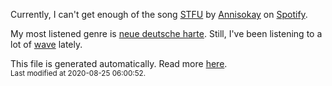 
  Currently, I can't get enough of the song <a href="https://open.spotify.com/track/6dKC7vDWrm1TU8Wq0qeYLD">STFU</a> by <a href="https://open.spotify.com/artist/7lAi1Cv19DsukgGjbZQxFg">Annisokay</a> on <a href="https://open.spotify.com/user/9qz2xtkur2fengfsdcq8dd907?si=kq2SVrUkSNe0z1NJjpt7kg">Spotify</a>.

  My most listened genre is <a href="https://duckduckgo.com/?q=neue deutsche harte music">neue deutsche harte</a>.
  Still, I've been listening to a lot of <a href="https://duckduckgo.com/?q=wave music">wave</a> lately.

  This file is generated automatically. Read more <a href="https://github.com/CodeF0x/CodeF0x/blob/master/IMPORTANT.md">here</a>.
  <br>
  <sub>Last modified at 2020-08-25 06:00:52.</sub>
  